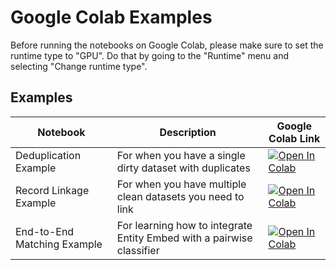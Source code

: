 # Google Colab Examples

Before running the notebooks on Google Colab, please make sure to set the runtime type to "GPU". Do that by going to the "Runtime" menu and selecting "Change runtime type".

## Examples

Notebook | Description | Google Colab Link
--- | --- | ---
Deduplication Example | For when you have a single dirty dataset with duplicates | [![Open In Colab](https://colab.research.google.com/assets/colab-badge.svg)](https://colab.research.google.com/github/vintasoftware/entity-embed/blob/google-collab-notebooks/notebooks/google-colab/Deduplication-Example.ipynb)
Record Linkage Example | For when you have multiple clean datasets you need to link | [![Open In Colab](https://colab.research.google.com/assets/colab-badge.svg)](https://colab.research.google.com/github/vintasoftware/entity-embed/blob/google-collab-notebooks/notebooks/google-colab/Record-Linkage-Example.ipynb)
End-to-End Matching Example | For learning how to integrate Entity Embed with a pairwise classifier | [![Open In Colab](https://colab.research.google.com/assets/colab-badge.svg)](https://colab.research.google.com/github/vintasoftware/entity-embed/blob/google-collab-notebooks/notebooks/google-colab/End-to-End-Matching-Example.ipynb)
